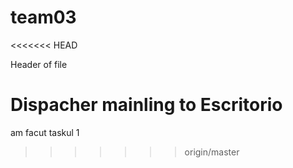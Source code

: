 # team03
<<<<<<< HEAD
<head>
Header of file
</head>

Dispacher mainling to Escritorio
=======
am facut taskul 1
>>>>>>> origin/master
